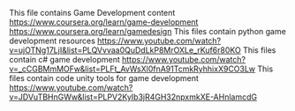 This file contains Game Development content
https://www.coursera.org/learn/game-development
https://www.coursera.org/learn/gamedesign
This files contain python game development resources
https://www.youtube.com/watch?v=ujOTNg17LjI&list=PLQVvvaa0QuDdLkP8MrOXLe_rKuf6r80KO
This files contain c# game development
https://www.youtube.com/watch?v=_cCGBMmMOFw&list=PLFt_AvWsXl0fnA91TcmkRyhhixX9CO3Lw
This files contain code unity tools for game development
https://www.youtube.com/watch?v=JDVuTBHnGWw&list=PLPV2KyIb3jR4GH32npxmkXE-AHnlamcdG
